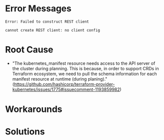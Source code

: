 # Error Messages

```Text
Error: Failed to construct REST client

cannot create REST client: no client config
```

# Root Cause

* "The kubernetes_manifest resource needs access to the API server of the cluster during planning. This is because, in order to support CRDs in Terraform ecosystem, we need to pull the schema information for each manifest resource at runtime (during planing)." (https://github.com/hashicorp/terraform-provider-kubernetes/issues/1775#issuecomment-1193859982)

# Workarounds

# Solutions
